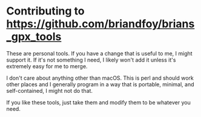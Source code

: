 # Contributing to https://github.com/briandfoy/brians_gpx_tools

These are personal tools. If you have a change that is useful to me, I might support it. If it's not something I need, I likely won't add it unless it's extremely easy for me to merge.

I don't care about anything other than macOS. This is perl and should work other places and I generally program in a way that is portable, minimal, and self-contained, I might not do that.

If you like these tools, just take them and modify them to be whatever you need.
